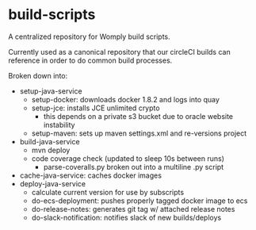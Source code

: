# build-scripts

A centralized repository for Womply build scripts.

Currently used as a canonical repository that our circleCI builds
can reference in order to do common build processes.

Broken down into:
- setup-java-service
   - setup-docker: downloads docker 1.8.2 and logs into quay
   - setup-jce: installs JCE unlimited crypto 
     - this depends on a private s3 bucket due to oracle website instability
   - setup-maven: sets up maven settings.xml and re-versions project
- build-java-service
   - mvn deploy
   - code coverage check (updated to sleep 10s between runs)
      - parse-coveralls.py broken out into a multiline .py script
- cache-java-service: caches docker images
- deploy-java-service
   - calculate current version for use by subscripts
   - do-ecs-deployment: pushes properly tagged docker image to ecs
   - do-release-notes: generates git tag w/ attached release notes
   - do-slack-notification: notifies slack of new builds/deploys
